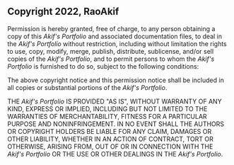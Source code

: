 ## Copyright 2022, RaoAkif


Permission is hereby granted, free of charge, to any person obtaining a copy of this *_Akif's Portfolio_* and associated documentation files, to deal in the *_Akif's Portfolio_* without restriction, including without limitation the rights to use, copy, modify, merge, publish, distribute, sublicense, and/or sell copies of the *_Akif's Portfolio_*, and to permit persons to whom the *_Akif's Portfolio_* is furnished to do so, subject to the following conditions:

The above copyright notice and this permission notice shall be included in all copies or substantial portions of the *_Akif's Portfolio_*.

THE *_Akif's Portfolio_* IS PROVIDED "AS IS", WITHOUT WARRANTY OF ANY KIND, EXPRESS OR IMPLIED, INCLUDING BUT NOT LIMITED TO THE WARRANTIES OF MERCHANTABILITY, FITNESS FOR A PARTICULAR PURPOSE AND NONINFRINGEMENT. IN NO EVENT SHALL THE AUTHORS OR COPYRIGHT HOLDERS BE LIABLE FOR ANY CLAIM, DAMAGES OR OTHER LIABILITY, WHETHER IN AN ACTION OF CONTRACT, TORT OR OTHERWISE, ARISING FROM, OUT OF OR IN CONNECTION WITH THE *_Akif's Portfolio_* OR THE USE OR OTHER DEALINGS IN THE *_Akif's Portfolio_*.